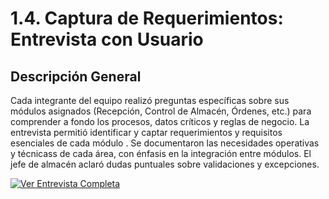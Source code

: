 # 1.4. Captura de Requerimientos: Entrevista con Usuario
## Descripción General
Cada integrante del equipo realizó preguntas específicas sobre sus módulos asignados (Recepción, Control de Almacén, Órdenes, etc.) para comprender a fondo los procesos, datos críticos y reglas de negocio. La entrevista permitió identificar y captar requerimientos y requisitos  esenciales de cada módulo . Se documentaron las necesidades operativas y técnicass de cada área, con énfasis en la integración entre módulos. El jefe de almacén aclaró dudas puntuales sobre validaciones y excepciones. 

[![Ver Entrevista Completa](https://img.youtube.com/vi/iXIGFQ0o_WU/0.jpg)](https://youtu.be/iXIGFQ0o_WU)
